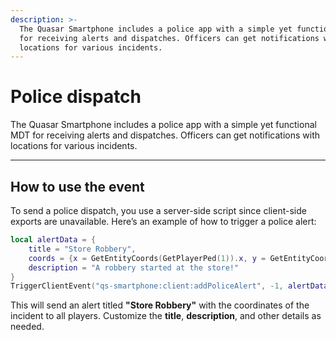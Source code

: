 ```yaml
---
description: >-
  The Quasar Smartphone includes a police app with a simple yet functional MDT
  for receiving alerts and dispatches. Officers can get notifications with
  locations for various incidents.
---
```


# Police dispatch

The Quasar Smartphone includes a police app with a simple yet functional MDT for receiving alerts and dispatches. Officers can get notifications with locations for various incidents.

***

## How to use the event

To send a police dispatch, you use a server-side script since client-side exports are unavailable. Here’s an example of how to trigger a police alert:

```lua
local alertData = {
    title = "Store Robbery",
    coords = {x = GetEntityCoords(GetPlayerPed(1)).x, y = GetEntityCoords(GetPlayerPed(1)).y, z = GetEntityCoords(GetPlayerPed(1)).z},
    description = "A robbery started at the store!"
}
TriggerClientEvent("qs-smartphone:client:addPoliceAlert", -1, alertData)
```

This will send an alert titled **"Store Robbery"** with the coordinates of the incident to all players. Customize the **title**, **description**, and other details as needed.
